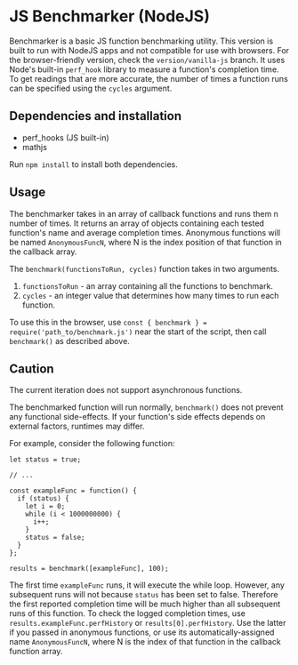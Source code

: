 # JS Benchmarker (NodeJS)

Benchmarker is a basic JS function benchmarking utility. This version is built to run with NodeJS apps and not compatible for use with browsers. For the browser-friendly version, check the `version/vanilla-js` branch. It uses Node's built-in `perf_hook` library to measure a function's completion time. To get readings that are more accurate, the number of times a function runs can be specified using the `cycles` argument.

## Dependencies and installation
* perf_hooks (JS built-in)
* mathjs

Run `npm install` to install both dependencies.

## Usage

The benchmarker takes in an array of callback functions and runs them n number of times. It returns an array of objects containing each tested function's name and average completion times. Anonymous functions will be named `AnonymousFuncN`, where N is the index position of that function in the callback array.

The `benchmark(functionsToRun, cycles)` function takes in two arguments.
1. `functionsToRun` - an array containing all the functions to benchmark.
2. `cycles` - an integer value that determines how many times to run each function.

To use this in the browser, use `const { benchmark } = require('path_to/benchmark.js')` near the start of the script, then call `benchmark()` as described above.

## Caution

The current iteration does not support asynchronous functions.

The benchmarked function will run normally, `benchmark()` does not prevent any functional side-effects. If your function's side effects depends on external factors, runtimes may differ.

For example, consider the following function:
```
let status = true;

// ...

const exampleFunc = function() {
  if (status) {
    let i = 0;
    while (i < 1000000000) {
      i++;
    }
    status = false;
  }
};

results = benchmark([exampleFunc], 100);
```
The first time `exampleFunc` runs, it will execute the while loop. However, any subsequent runs will not because `status` has been set to false. Therefore the first reported completion time will be much higher than all subsequent runs of this function. To check the logged completion times, use `results.exampleFunc.perfHistory` or `results[0].perfHistory`. Use the latter if you passed in anonymous functions, or use its automatically-assigned name `AnonymousFuncN`, where N is the index of that function in the callback function array.
